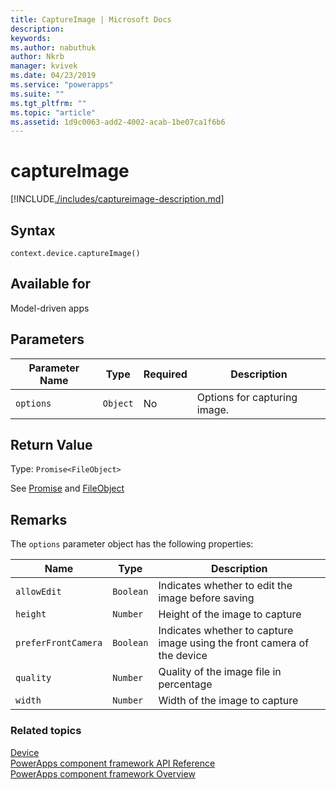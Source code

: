 ```yaml
---
title: CaptureImage | Microsoft Docs
description: 
keywords:
ms.author: nabuthuk
author: Nkrb
manager: kvivek
ms.date: 04/23/2019
ms.service: "powerapps"
ms.suite: ""
ms.tgt_pltfrm: ""
ms.topic: "article"
ms.assetid: 1d9c0063-add2-4002-acab-1be07ca1f6b6
---
```


# captureImage

[!INCLUDE[./includes/captureimage-description.md](./includes/captureimage-description.md)]

## Syntax

`context.device.captureImage()`

## Available for 

Model-driven apps


## Parameters

| Parameter Name|Type|Required|Description|
| ------------- |----|--------|-----------|
|`options`|`Object`|No|Options for capturing image.|

## Return Value

Type: `Promise<FileObject>`

See [Promise](https://developer.mozilla.org/docs/Web/JavaScript/Reference/Global_Objects/Promise) and [FileObject](../fileobject.md)

## Remarks

The `options` parameter object has the following properties:

|Name|Type|Description|
| ---|----|-----------|
|`allowEdit`|`Boolean`|Indicates whether to edit the image before saving|
|`height`|`Number`|Height of the image to capture|
|`preferFrontCamera`|`Boolean`|Indicates whether to capture image using the front camera of the device|
|`quality`|`Number`|Quality of the image file in percentage|
|`width`|`Number`|Width of the image to capture|


### Related topics

[Device](../device.md)<br/>
[PowerApps component framework API Reference](../../reference/index.md)<br/>
[PowerApps component framework Overview](../../overview.md)